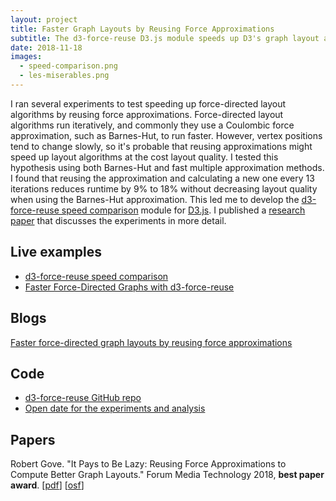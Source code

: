 ```yaml
---
layout: project
title: Faster Graph Layouts by Reusing Force Approximations
subtitle: The d3-force-reuse D3.js module speeds up D3's graph layout algorithm by reusing the Barnes-Hut approximation.
date: 2018-11-18
images:
  - speed-comparison.png
  - les-miserables.png
---
```


I ran several experiments to test speeding up force-directed layout algorithms by reusing force approximations. Force-directed layout algorithms run iteratively, and commonly they use a Coulombic force approximation, such as Barnes-Hut, to run faster. However, vertex positions tend to change slowly, so it's probable that reusing approximations might speed up layout algorithms at the cost layout quality. I tested this hypothesis using both Barnes-Hut and fast multiple approximation methods. I found that reusing the approximation and calculating a new one every 13 iterations reduces runtime by 9% to 18% without decreasing layout quality when using the Barnes-Hut approximation. This led me to develop the [d3-force-reuse speed comparison](https://bl.ocks.org/rpgove/ecee35052e3e81126dcefff134c06dae) module for [D3.js](https://d3js.org). I published a [research paper](https://osf.io/wgzn5/) that discusses the experiments in more detail.

## Live examples

* [d3-force-reuse speed comparison](https://bl.ocks.org/rpgove/ecee35052e3e81126dcefff134c06dae)
* [Faster Force-Directed Graphs with d3-force-reuse](https://bl.ocks.org/rpgove/98820c49a3d7fd0d4d628402536aa60b)

## Blogs

[Faster force-directed graph layouts by reusing force approximations](https://twosixtech.com/faster-force-directed-graph-layouts-by-reusing-force-approximations/)

## Code

* [d3-force-reuse GitHub repo](https://github.com/twosixlabs/d3-force-reuse)
* [Open date for the experiments and analysis](https://osf.io/re7nx/)

## Papers

Robert Gove. "It Pays to Be Lazy: Reusing Force Approximations to Compute Better Graph Layouts." Forum Media Technology 2018, **best paper award**. \[[pdf](https://osf.io/wgzn5/)\] \[[osf](https://osf.io/re7nx/)\]